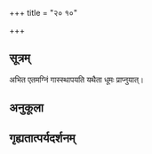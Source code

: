 +++
title = "२० १०"

+++
## सूत्रम्
अभित एतमग्निं गास्स्थापयति यथैता धूमः प्राप्नुयात्।
## अनुकूला

## गृह्यतात्पर्यदर्शनम्

